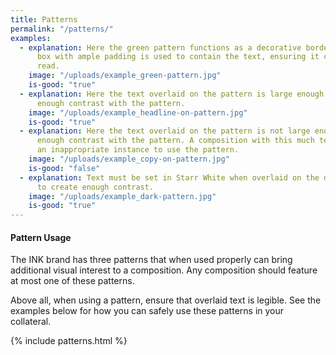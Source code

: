 ```yaml
---
title: Patterns
permalink: "/patterns/"
examples:
  - explanation: Here the green pattern functions as a decorative border. A white
      box with ample padding is used to contain the text, ensuring it can be easily
      read.
    image: "/uploads/example_green-pattern.jpg"
    is-good: "true"
  - explanation: Here the text overlaid on the pattern is large enough to provide
      enough contrast with the pattern.
    image: "/uploads/example_headline-on-pattern.jpg"
    is-good: "true"
  - explanation: Here the text overlaid on the pattern is not large enough to provide
      enough contrast with the pattern. A composition with this much text would be
      an inappropriate instance to use the pattern.
    image: "/uploads/example_copy-on-pattern.jpg"
    is-good: "false"
  - explanation: Text must be set in Starr White when overlaid on the dark pattern
      to create enough contrast.
    image: "/uploads/example_dark-pattern.jpg"
    is-good: "true"
---
```


#### **Pattern Usage**

The INK brand has three patterns that when used properly can bring additional visual interest to a composition. Any composition should feature at most one of these patterns.

Above all, when using a pattern, ensure that overlaid text is legible. See the examples below for how you can safely use these patterns in your collateral.


{% include patterns.html %}